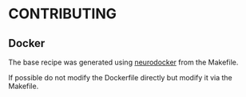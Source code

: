 # CONTRIBUTING

## Docker

The base recipe was generated using
[neurodocker](https://github.com/ReproNim/neurodocker) from the Makefile.

If possible do not modify the Dockerfile directly but modify it via the
Makefile.
